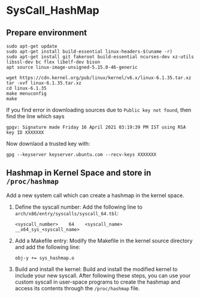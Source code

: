 # SysCall_HashMap
## Prepare environment
```
sudo apt-get update
sudo apt-get install build-essential linux-headers-$(uname -r)
sudo apt-get install git fakeroot build-essential ncurses-dev xz-utils libssl-dev bc flex libelf-dev bison
apt source linux-image-unsigned-5.15.0-46-generic

wget https://cdn.kernel.org/pub/linux/kernel/v6.x/linux-6.1.35.tar.xz
tar -xvf linux-6.1.35.tar.xz
cd linux-6.1.35
make menuconfig
make

```
If you find error in downloading sources due to `Public key not found`, then find the line which says
```
gpgv: Signature made Friday 16 April 2021 03:19:39 PM IST using RSA key ID XXXXXXX
```
Now downlaod a trusted key with:
```
gpg --keyserver keyserver.ubuntu.com --recv-keys XXXXXXX
```

## Hashmap in Kernel Space and store in `/proc/hashmap`
Add a new system call which can create a hashmap in the kernel space.
1. Define the syscall number: Add the following line to `arch/x86/entry/syscalls/syscall_64.tbl`:
   ```
   <syscall_number>    64    <syscall_name>    __x64_sys_<syscall_name>
   ```
1. Add a Makefile entry: Modify the Makefile in the kernel source directory and add the following line:
   ```
   obj-y += sys_hashmap.o
   ```
1. Build and install the kernel: Build and install the modified kernel to include your new syscall. After following these steps, you can use your custom syscall in user-space programs to create the hashmap and access its contents through the `/proc/hashmap` file.
